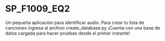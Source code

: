 # SP_F1009_EQ2

Un pequeña aplicación para identificar audio.
Para crear tu lista de canciones ingresa al archivo create_database.py
¡Cuenta con una base de datos cargada para hacer pruebas desde el primer instante!